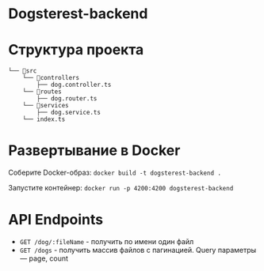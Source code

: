 # Dogsterest-backend

# Структура проекта

```
└── 📁src
    └── 📁controllers
        ├── dog.controller.ts
    └── 📁routes
        ├── dog.router.ts
    └── 📁services
        ├── dog.service.ts
    └── index.ts
```

# Развертывание в Docker

Соберите Docker-образ: `docker build -t dogsterest-backend .`

Запустите контейнер: `docker run -p 4200:4200 dogsterest-backend`

# API Endpoints

- `GET /dog/:fileName` - получить по имени один файл
- `GET /dogs` - получить массив файлов с пагинацией. Query параметры — page, count
